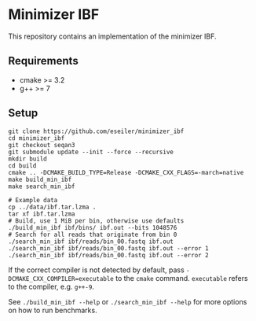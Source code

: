 # Minimizer IBF
This repository contains an implementation of the minimizer IBF.

## Requirements
* cmake >= 3.2
* g++ >= 7

## Setup
```console
git clone https://github.com/eseiler/minimizer_ibf
cd minimizer_ibf
git checkout seqan3
git submodule update --init --force --recursive
mkdir build
cd build
cmake .. -DCMAKE_BUILD_TYPE=Release -DCMAKE_CXX_FLAGS=-march=native
make build_min_ibf
make search_min_ibf
```

```console
# Example data
cp ../data/ibf.tar.lzma .
tar xf ibf.tar.lzma
# Build, use 1 MiB per bin, otherwise use defaults
./build_min_ibf ibf/bins/ ibf.out --bits 1048576
# Search for all reads that originate from bin 0
./search_min_ibf ibf/reads/bin_00.fastq ibf.out
./search_min_ibf ibf/reads/bin_00.fastq ibf.out --error 1
./search_min_ibf ibf/reads/bin_00.fastq ibf.out --error 2
```

If the correct compiler is not detected by default, pass `-DCMAKE_CXX_COMPILER=executable` to the `cmake` command. `executable` refers to the compiler, e.g. `g++-9`.

See `./build_min_ibf --help` or `./search_min_ibf --help` for more options on how to run benchmarks.
